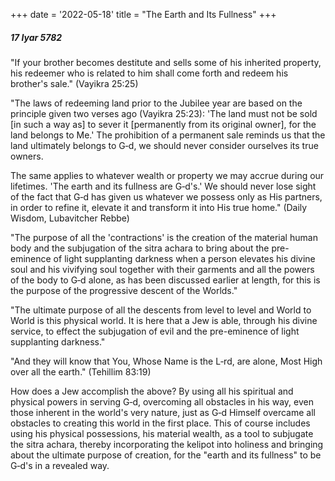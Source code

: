 +++
date = '2022-05-18'
title = "The Earth and Its Fullness"
+++

##### 17 Iyar 5782

"If your brother becomes destitute and sells some of his inherited property, his redeemer who is related to him shall come forth and redeem his brother's sale." (Vayikra 25:25)

"The laws of redeeming land prior to the Jubilee year are based on the principle given two verses ago (Vayikra 25:23): 'The land must not be sold [in such a way as] to sever it [permanently from its original owner], for the land belongs to Me.' The prohibition of a permanent sale reminds us that the land ultimately belongs to G‑d, we should never consider ourselves its true owners.

The same applies to whatever wealth or property we may accrue during our lifetimes. 'The earth and its fullness are G‑d's.' We should never lose sight of the fact that G‑d has given us whatever we possess only as His partners, in order to refine it, elevate it and transform it into His true home." (Daily Wisdom, Lubavitcher Rebbe)

"The purpose of all the 'contractions' is the creation of the material human body and the subjugation of the sitra achara to bring about the pre-eminence of light supplanting darkness when a person elevates his divine soul and his vivifying soul together with their garments and all the powers of the body to G‑d alone, as has been discussed earlier at length, for this is the purpose of the progressive descent of the Worlds."

"The ultimate purpose of all the descents from level to level and World to World is this physical world. It is here that a Jew is able, through his divine service, to effect the subjugation of evil and the pre-eminence of light supplanting darkness."

"And they will know that You, Whose Name is the L‑rd, are alone, Most High over all the earth." (Tehillim 83:19)

How does a Jew accomplish the above? By using all his spiritual and physical powers in serving G‑d, overcoming all obstacles in his way, even those inherent in the world's very nature, just as G‑d Himself overcame all obstacles to creating this world in the first place. This of course includes using his physical possessions, his material wealth, as a tool to subjugate the sitra achara, thereby incorporating the kelipot into holiness and bringing about the ultimate purpose of creation, for the "earth and its fullness" to be G‑d's in a revealed way.
